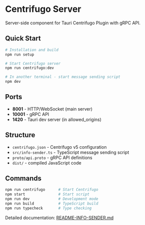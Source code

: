 # Centrifugo Server

Server-side component for Tauri Centrifugo Plugin with gRPC API.

## Quick Start

```bash
# Installation and build
npm run setup

# Start Centrifugo server
npm run centrifugo:dev   

# In another terminal - start message sending script
npm dev
```

## Ports

- **8001** - HTTP/WebSocket (main server)
- **10001** - gRPC API
- **1420** - Tauri dev server (in allowed_origins)

## Structure

- `centrifugo.json` - Centrifugo v5 configuration
- `src/info-sender.ts` - TypeScript message sending script
- `proto/api.proto` - gRPC API definitions
- `dist/` - compiled JavaScript code

## Commands

```bash
npm run centrifugo      # Start Centrifugo
npm start               # Start script
npm run dev             # Development mode
npm run build           # TypeScript build
npm run typecheck       # Type checking
```

Detailed documentation: [README-INFO-SENDER.md](README-INFO-SENDER.md)
